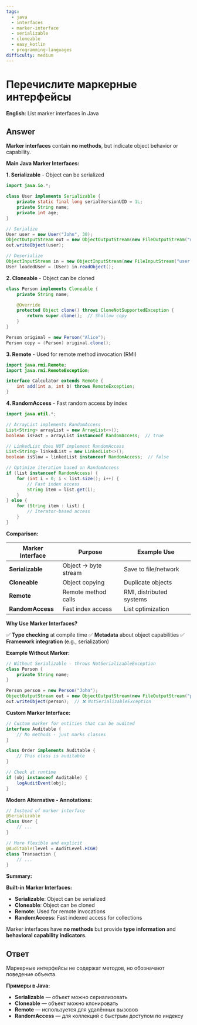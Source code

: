 ```yaml
---
tags:
  - java
  - interfaces
  - marker-interface
  - serializable
  - cloneable
  - easy_kotlin
  - programming-languages
difficulty: medium
---
```


# Перечислите маркерные интерфейсы

**English**: List marker interfaces in Java

## Answer

**Marker interfaces** contain **no methods**, but indicate object behavior or capability.

**Main Java Marker Interfaces:**

**1. Serializable** - Object can be serialized

```java
import java.io.*;

class User implements Serializable {
    private static final long serialVersionUID = 1L;
    private String name;
    private int age;
}

// Serialize
User user = new User("John", 30);
ObjectOutputStream out = new ObjectOutputStream(new FileOutputStream("user.dat"));
out.writeObject(user);

// Deserialize
ObjectInputStream in = new ObjectInputStream(new FileInputStream("user.dat"));
User loadedUser = (User) in.readObject();
```

**2. Cloneable** - Object can be cloned

```java
class Person implements Cloneable {
    private String name;

    @Override
    protected Object clone() throws CloneNotSupportedException {
        return super.clone();  // Shallow copy
    }
}

Person original = new Person("Alice");
Person copy = (Person) original.clone();
```

**3. Remote** - Used for remote method invocation (RMI)

```java
import java.rmi.Remote;
import java.rmi.RemoteException;

interface Calculator extends Remote {
    int add(int a, int b) throws RemoteException;
}
```

**4. RandomAccess** - Fast random access by index

```java
import java.util.*;

// ArrayList implements RandomAccess
List<String> arrayList = new ArrayList<>();
boolean isFast = arrayList instanceof RandomAccess;  // true

// LinkedList does NOT implement RandomAccess
List<String> linkedList = new LinkedList<>();
boolean isSlow = linkedList instanceof RandomAccess;  // false

// Optimize iteration based on RandomAccess
if (list instanceof RandomAccess) {
    for (int i = 0; i < list.size(); i++) {
        // Fast index access
        String item = list.get(i);
    }
} else {
    for (String item : list) {
        // Iterator-based access
    }
}
```

**Comparison:**

| Marker Interface | Purpose | Example Use |
|-----------------|---------|-------------|
| **Serializable** | Object → byte stream | Save to file/network |
| **Cloneable** | Object copying | Duplicate objects |
| **Remote** | Remote method calls | RMI, distributed systems |
| **RandomAccess** | Fast index access | List optimization |

**Why Use Marker Interfaces?**

✅ **Type checking** at compile time
✅ **Metadata** about object capabilities
✅ **Framework integration** (e.g., serialization)

**Example Without Marker:**

```java
// Without Serializable - throws NotSerializableException
class Person {
    private String name;
}

Person person = new Person("John");
ObjectOutputStream out = new ObjectOutputStream(new FileOutputStream("person.dat"));
out.writeObject(person);  // ❌ NotSerializableException
```

**Custom Marker Interface:**

```java
// Custom marker for entities that can be audited
interface Auditable {
    // No methods - just marks classes
}

class Order implements Auditable {
    // This class is auditable
}

// Check at runtime
if (obj instanceof Auditable) {
    logAuditEvent(obj);
}
```

**Modern Alternative - Annotations:**

```java
// Instead of marker interface
@Serializable
class User {
    // ...
}

// More flexible and explicit
@Auditable(level = AuditLevel.HIGH)
class Transaction {
    // ...
}
```

**Summary:**

**Built-in Marker Interfaces:**
- **Serializable**: Object can be serialized
- **Cloneable**: Object can be cloned
- **Remote**: Used for remote invocations
- **RandomAccess**: Fast indexed access for collections

Marker interfaces have **no methods** but provide **type information** and **behavioral capability indicators**.

## Ответ

Маркерные интерфейсы не содержат методов, но обозначают поведение объекта.

**Примеры в Java:**
- **Serializable** — объект можно сериализовать
- **Cloneable** — объект можно клонировать
- **Remote** — используется для удалённых вызовов
- **RandomAccess** — для коллекций с быстрым доступом по индексу

